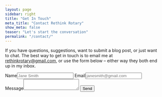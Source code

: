 ```yaml
---
layout: page
sidebar: right
title: "Get In Touch"
meta_title: "Contact Rethink Rotary"
show_meta: false
teaser: "Let's start the conversation"
permalink: "/contact/"
---
```

If you have questions, suggestions, want to submit a blog post, or just want to chat. The best way to get in touch is to email me at <a mailto="rethinkrotary@gmail.com">rethinkrotary@gmail.com</a>, or use the form below – either way they both end up in my inbox. 


<form action="//formspree.io/rethinkrotary@gmail.com"
      method="POST">
    <label>Name<input type="text" name="name" placeholder="Jane Smith"></label>
    <label>Email<input type="email" name="_replyto" placeholder="janesmith@gmail.com"></label>
    <label>Message<textarea name="message"></textarea></label>
    <!-- This link is the page the user is forwarded to after submission
    We can set this up once we know the permanent domain name.
    <input type="hidden" name="_next" value="//site.io/thanks.html" /> -->
    <input type="submit" value="Send" class='medium button radius'>
</form>
